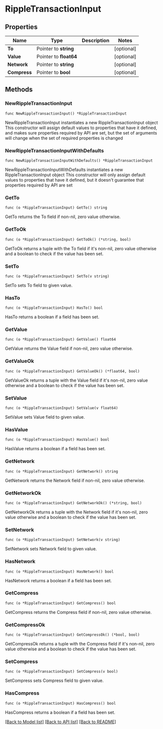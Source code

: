 # RippleTransactionInput

## Properties

Name | Type | Description | Notes
------------ | ------------- | ------------- | -------------
**To** | Pointer to **string** |  | [optional] 
**Value** | Pointer to **float64** |  | [optional] 
**Network** | Pointer to **string** |  | [optional] 
**Compress** | Pointer to **bool** |  | [optional] 

## Methods

### NewRippleTransactionInput

`func NewRippleTransactionInput() *RippleTransactionInput`

NewRippleTransactionInput instantiates a new RippleTransactionInput object
This constructor will assign default values to properties that have it defined,
and makes sure properties required by API are set, but the set of arguments
will change when the set of required properties is changed

### NewRippleTransactionInputWithDefaults

`func NewRippleTransactionInputWithDefaults() *RippleTransactionInput`

NewRippleTransactionInputWithDefaults instantiates a new RippleTransactionInput object
This constructor will only assign default values to properties that have it defined,
but it doesn't guarantee that properties required by API are set

### GetTo

`func (o *RippleTransactionInput) GetTo() string`

GetTo returns the To field if non-nil, zero value otherwise.

### GetToOk

`func (o *RippleTransactionInput) GetToOk() (*string, bool)`

GetToOk returns a tuple with the To field if it's non-nil, zero value otherwise
and a boolean to check if the value has been set.

### SetTo

`func (o *RippleTransactionInput) SetTo(v string)`

SetTo sets To field to given value.

### HasTo

`func (o *RippleTransactionInput) HasTo() bool`

HasTo returns a boolean if a field has been set.

### GetValue

`func (o *RippleTransactionInput) GetValue() float64`

GetValue returns the Value field if non-nil, zero value otherwise.

### GetValueOk

`func (o *RippleTransactionInput) GetValueOk() (*float64, bool)`

GetValueOk returns a tuple with the Value field if it's non-nil, zero value otherwise
and a boolean to check if the value has been set.

### SetValue

`func (o *RippleTransactionInput) SetValue(v float64)`

SetValue sets Value field to given value.

### HasValue

`func (o *RippleTransactionInput) HasValue() bool`

HasValue returns a boolean if a field has been set.

### GetNetwork

`func (o *RippleTransactionInput) GetNetwork() string`

GetNetwork returns the Network field if non-nil, zero value otherwise.

### GetNetworkOk

`func (o *RippleTransactionInput) GetNetworkOk() (*string, bool)`

GetNetworkOk returns a tuple with the Network field if it's non-nil, zero value otherwise
and a boolean to check if the value has been set.

### SetNetwork

`func (o *RippleTransactionInput) SetNetwork(v string)`

SetNetwork sets Network field to given value.

### HasNetwork

`func (o *RippleTransactionInput) HasNetwork() bool`

HasNetwork returns a boolean if a field has been set.

### GetCompress

`func (o *RippleTransactionInput) GetCompress() bool`

GetCompress returns the Compress field if non-nil, zero value otherwise.

### GetCompressOk

`func (o *RippleTransactionInput) GetCompressOk() (*bool, bool)`

GetCompressOk returns a tuple with the Compress field if it's non-nil, zero value otherwise
and a boolean to check if the value has been set.

### SetCompress

`func (o *RippleTransactionInput) SetCompress(v bool)`

SetCompress sets Compress field to given value.

### HasCompress

`func (o *RippleTransactionInput) HasCompress() bool`

HasCompress returns a boolean if a field has been set.


[[Back to Model list]](../README.md#documentation-for-models) [[Back to API list]](../README.md#documentation-for-api-endpoints) [[Back to README]](../README.md)


